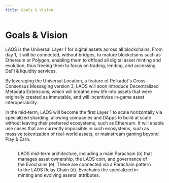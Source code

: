 ```yaml
---
title: Goals & Vision
---
```

# Goals & Vision

LAOS is the Universal Layer 1 for digital assets across all blockchains. From day 1, it will be connected, without bridges, to mature blockchains such as Ethereum or Polygon, enabling them to offload all digital asset minting and evolution, thus freeing them to focus on trading, lending, and accessing DeFi & liquidity services.&#x20;

By leveraging the Universal Location, a feature of Polkadot's Cross-Consensus Messaging version 3, LAOS will soon introduce Decentralized Metadata Extensions, which will breathe new life into assets that were originally created as immutable, and will incentivize in-game asset interoperability.

In the mid-term, LAOS will become the first Layer 1 to scale horizontally via specialized sharding, allowing companies and DApps to build at scale without leaving their preferred ecosystems, such as Ethereum. It will enable use cases that are currently impossible in such ecosystems, such as massive tokenization of real-world assets, or mainstream gaming beyond Play & Earn.

<figure><img src="/img/goals.avif" alt=""></img><figcaption><p>LAOS mid-term architecture, including a main Parachain (b) that manages asset ownership, the LAOS coin, and governance of the Evochains (e). These are connected via a Parachain pattern to the LAOS Relay Chain (d).  Evochains the specialized in minting and evolving assets' attributes.</p></figcaption></figure>

